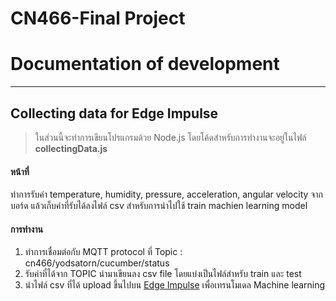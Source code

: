 # CN466-Final Project
# Documentation of development
---
## Collecting data for Edge Impulse

>ในส่วนนี้จะทำการเขียนโปรแกรมด้วย Node.js โดยโค้ดสำหรับการทำงานจะอยู่ในไฟล์ **collectingData.js**

#### หน้าที่

ทำการรับค่า temperature, humidity, pressure, acceleration, angular velocity จากบอร์ด แล้วเก็บค่าที่รับได้ลงไฟล์ csv สำหรับการนำไปใช้ train machien learning model

#### การทำงาน

1. ทำการเชื่อมต่อกับ MQTT protocol ที่  Topic : cn466/yodsatorn/cucumber/status
2. รับค่าที่ได้จาก TOPIC นำมาเขียนลง csv file โดยแบ่งเป็นไฟล์สำหรับ train และ test
3. นำไฟล์ csv ที่ได้ upload ขึ้นไปบน [Edge Impulse](https://www.edgeimpulse.com/) เพื่อเทรนโมเดล Machine learning